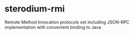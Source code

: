 # sterodium-rmi
Remote Method Invocation protocols set including JSON-RPC implementation with convenient binding to Java
